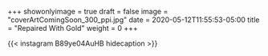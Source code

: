 +++
showonlyimage = true
draft = false
image = "coverArtComingSoon_300_ppi.jpg"
date = 2020-05-12T11:55:53-05:00
title = "Repaired With Gold"
weight = 0
+++


{{< instagram B89ye04AuHB hidecaption >}}